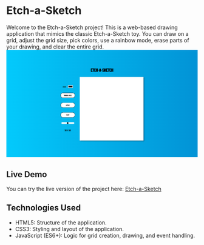 # Etch-a-Sketch
Welcome to the Etch-a-Sketch project! This is a web-based drawing application that mimics the classic Etch-a-Sketch toy.
You can draw on a grid, adjust the grid size, pick colors, use a rainbow mode, erase parts of your drawing, and clear the entire grid.
![screenshot](screenshot/screenshot.png)

## Live Demo
You can try the live version of the project here: [Etch-a-Sketch](https://AnDel55/.github.io/etch-a-sketch/)

## Technologies Used
- HTML5: Structure of the application.
- CSS3: Styling and layout of the application.
- JavaScript (ES6+): Logic for grid creation, drawing, and event handling.